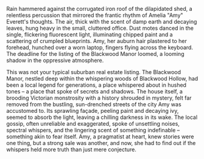 Rain hammered against the corrugated iron roof of the dilapidated shed, a relentless percussion that mirrored the frantic rhythm of Amelia "Amy"  Everett's thoughts.  The air, thick with the scent of damp earth and decaying leaves, hung heavy in the small, cluttered office.  Dust motes danced in the single, flickering fluorescent light, illuminating chipped paint and a scattering of crumpled blueprints.  Amy, her auburn hair plastered to her forehead, hunched over a worn laptop, fingers flying across the keyboard.  The deadline for the listing of the Blackwood Manor loomed, a looming shadow in the oppressive atmosphere.

This was not your typical suburban real estate listing.  The Blackwood Manor, nestled deep within the whispering woods of Blackwood Hollow, had been a local legend for generations, a place whispered about in hushed tones – a place that spoke of secrets and shadows.  The house itself, a brooding Victorian monstrosity with a history shrouded in mystery, felt far removed from the bustling, sun-drenched streets of the city Amy was accustomed to.  Its sprawling façade, peeling paint and decaying ivy, seemed to absorb the light, leaving a chilling darkness in its wake.  The local gossip, often unreliable and exaggerated, spoke of unsettling noises, spectral whispers, and the lingering scent of something indefinable – something akin to fear itself.  Amy, a pragmatist at heart, knew stories were one thing, but a strong sale was another, and now, she had to find out if the whispers held more truth than just mere conjecture.
